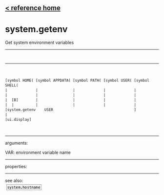 [< reference home](ceammc_lib.html)
---

# system.getenv


Get system environment variables

---

<br>


---


```


[symbol HOME( [symbol APPDATA( [symbol PATH( [symbol USER( [symbol SHELL(
|             |                |             |             |
|             |                |             |             |
|  [B]        |                |             |             |
|  |          |                |             |             |
[system.getenv    USER                                     ]
|
[ui.display]

            
```

---
arguments:

VAR: environment variable name<br>

---
properties:


---
see also:<br>
[![system.hostname](img/object_system.hostname.png)](system.hostname.html)
